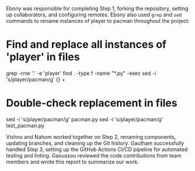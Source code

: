Ebony was responsible for completing Step 1, forking the repository, setting up collaborators, and configuring remotes. Ebony also used `grep` and `sed` commands to rename instances of player to pacman throughout the project:
# Find and replace all instances of 'player' in files
grep -rnw '.' -e 'player'
find . -type f -name "*.py" -exec sed -i 's/player/pacman/g' {} +

# Double-check replacement in files
sed -i 's/player/pacman/g' pacman.py
sed -i 's/player/pacman/g' test_pacman.py

Vishnu and Nahom worked together on Step 2, renaming components, updating branches, and cleaning up the Git history.
Gautham successfully handled Step 3, setting up the GitHub Actions CI/CD pipeline for automated testing and linting.
Gaoussou reviewed the code contributions from team members and wrote this report to summarize our work.
